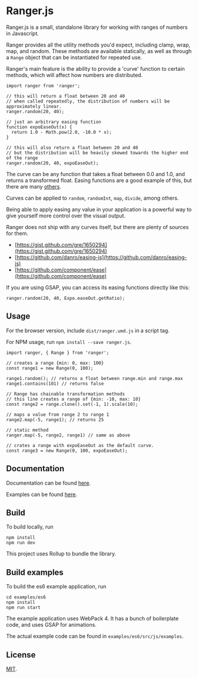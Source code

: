 # Ranger.js

Ranger.js is a small, standalone library for working with ranges of numbers in Javascript.

Ranger provides all the utility methods you'd expect, including clamp, wrap, map, and random.
These methods are available statically, as well as through a `Range` object that can be instantiated for repeated use.

Ranger's main feature is the ability to provide a 'curve' function to certain methods, which will affect how numbers are distributed.

    import ranger from 'ranger';
        
    // this will return a float between 20 and 40
    // when called repeatedly, the distribution of numbers will be approximately linear. 
    ranger.random(20, 40);
        
    // just an arbitrary easing function    
    function expoEaseOut(x) {
      return 1.0 - Math.pow(2.0, -10.0 * x);
    }
        
    // this will also return a float between 20 and 40
    // but the distribution will be heavily skewed towards the higher end of the range
    ranger.random(20, 40, expoEaseOut);

The curve can be any function that takes a float between 0.0 and 1.0, and returns a transformed float.
Easing functions are a good example of this, but there are many [others](https://pbs.twimg.com/media/DRJY_inVoAA5t7A.jpg:large).

Curves can be applied to `random`, `randomInt`, `map`, `divide`, among others.

Being able to apply easing any value in your application is a powerful way to give yourself more control over the visual output.

Ranger does not ship with any curves itself, but there are plenty of sources for them.
* [https://gist.github.com/gre/1650294](https://gist.github.com/gre/1650294)
* [https://github.com/danro/easing-js](https://github.com/danro/easing-js)
* [https://github.com/component/ease](https://github.com/component/ease)

If you are using GSAP, you can access its easing functions directly like this:

    ranger.random(20, 40, Expo.easeOut.getRatio);

## Usage

For the browser version, include `dist/ranger.umd.js` in a script tag.

For NPM usage, run `npm install --save ranger.js`.

    import ranger, { Range } from 'ranger';
    
    // creates a range {min: 0, max: 100}    
    const range1 = new Range(0, 100);
        
    range1.random(); // returns a float between range.min and range.max
    range1.contains(101) // returns false
    
    // Range has chainable transformation methods
    // this line creates a range of {min: -10, max: 10} 
    const range2 = range.clone().set(-1, 1).scale(10);
    
    // maps a value from range 2 to range 1    
    range2.map(-5, range1); // returns 25     
        
    // static method
    ranger.map(-5, range2, range1) // same as above
        
    // crates a range with expoEaseOut as the default curve.  
    const range3 = new Range(0, 100, expoEaseOut);
        

## Documentation

Documentation can be found [here]().

Examples can be found [here]().

## Build

To build locally, run

    npm install
    npm run dev

This project uses Rollup to bundle the library.

## Build examples

To build the es6 example application, run

    cd examples/es6
    npm install
    npm run start
    
The example application uses WebPack 4. It has a bunch of boilerplate code, and uses GSAP for animations.

The actual example code can be found in `examples/es6/src/js/examples`.

## License

[MIT](LICENSE).
